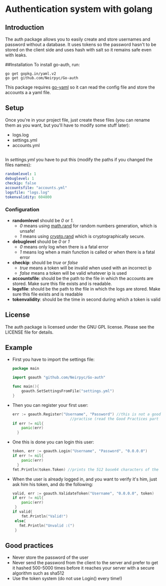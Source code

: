 # Authentication system with golang
## Introduction
The auth package allows you to easily create and store usernames and password without a database. It uses tokens so the password hasn't to be stored on the client side and uses hash with salt so it remains safe even with leaks.

##Installation
To install go-auth, run:
```
go get gopkg.in/yaml.v2
go get github.com/Neirpyc/Go-auth
```
This package requires [go-yaml](https://github.com/go-yaml/yaml) so it can read the config file and store the accounts a a yaml file.
## Setup
Once you're in your project file, just create these files (you can rename them as you want, but you'll have to modify some stuff later):
 - logs.log
 - settings.yml
 - accounts.yml
##
In *settings.yml* you have to put this (modify the paths if you changed the files names):
```yaml
randomlevel: 1
debuglevel: 1
checkip: false
accountsfile: "accounts.yml"
logsfile: "logs.log"
tokenvalidity: 604800
```




### Configuration
 - **randomlevel** should be *0* or *1*.
   - *0* means using [math.rand](https://golang.org/pkg/math/rand/) for random numbers generation, which is unsafe!
   - *1* means using [crypto.rand](https://golang.org/pkg/crypto/rand/) which is cryptographically secure.  
 - **debuglevel** should be *0* or *1*
   - *0* means only log when there is a fatal error
   - *1* means log when a main function is called or when there is a fatal error
- **checkip**: should be *true* or *false*
   - *true* means a token will be invalid when used with an incorrect ip
   - *false* means a token will be valid whatever ip is used
 - **accountsfile**: should be the path to the file in which the accounts are stored. Make sure this file exists and is readable.
 - **logsfile**: should be the path to the file in which the logs are stored. Make sure this file exists and is readable
  - **tokenvalidity**: should be the time in second during which a token is valid

## License
The auth package is licensed under the GNU GPL license. Please see the LICENSE file for details.

## Example
- First you have to import the settings file:
  ```go
  package main

  import goauth "github.com/Neirpyc/Go-auth"

  func main(){
	  goauth.SetSettingsFromFile("settings.yml")
  }
  ```
- Then you can register your first user:
  ```go
  err := goauth.Register("Username", "Password") //this is not a good
                            //practise (read the Good Practices part to learn more)
  if err != nil{
	  panic(err)
	}
  ```
- One this is done you can login  this user:
  ```go
  token, err := goauth.Login("Username", "Password", "0.0.0.0")
  if err != nil{
	  panic(err)
	}
  fmt.Println(token.Token) //prints the 512 base64 characters of the token
  ```
 - When the user is already logged in, and you want to verify it's him, just ask him his token, and do the following:
   ```go
   valid, err := goauth.ValidateToken("Username", "0.0.0.0", token)
   if err != nil{
	   panic(err)
	}
   if valid{
	   fmt.Println("Valid!")
	else{
	  fmt.Println("Unvalid :(")
	}
	```

## Good practices
- Never store the password of the user
- Never send the password from the client to the server and prefer to get it hashed 500-5000 times before it reaches your server with a secure algorithm such as sha512
- Use the token system (do not use Login() every time!)

